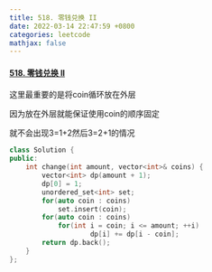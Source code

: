```yaml
---
title: 518. 零钱兑换 II
date: 2022-03-14 22:47:59 +0800
categories: leetcode
mathjax: false
---
```

#### [518. 零钱兑换 II](https://leetcode-cn.com/problems/coin-change-2/)

这里最重要的是将coin循环放在外层

因为放在外层就能保证使用coin的顺序固定

就不会出现3=1+2然后3=2+1的情况

```c++
class Solution {
public:
    int change(int amount, vector<int>& coins) {
        vector<int> dp(amount + 1);
        dp[0] = 1;
        unordered_set<int> set;
        for(auto coin : coins)
            set.insert(coin);
        for(auto coin : coins)
            for(int i = coin; i <= amount; ++i)
                    dp[i] += dp[i - coin];
        return dp.back();
    }
};
```

